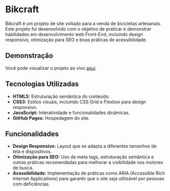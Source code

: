 # Bikcraft

Bikcraft é um projeto de site voltado para a venda de bicicletas artesanais. Este projeto foi desenvolvido com o objetivo de praticar e demonstrar habilidades em desenvolvimento web Front-End, incluindo design responsivo, otimização para SEO e boas práticas de acessibilidade.

## Demonstração

Você pode visualizar o projeto ao vivo [aqui](https://vitorsofiati.github.io/bikcraft/).

## Tecnologias Utilizadas

- **HTML5:** Estruturação semântica do conteúdo.
- **CSS3:** Estilos visuais, incluindo CSS Grid e Flexbox para design responsivo.
- **JavaScript:** Interatividade e funcionalidades dinâmicas.
- **GitHub Pages:** Hospedagem do site.

## Funcionalidades

- **Design Responsivo:** Layout que se adapta a diferentes tamanhos de tela e dispositivos.
- **Otimização para SEO:** Uso de meta tags, estruturação semântica e outras práticas recomendadas para melhorar a visibilidade nos motores de busca.
- **Acessibilidade:** Implementação de práticas como ARIA (Accessible Rich Internet Applications) para garantir que o site seja utilizável por pessoas com deficiências.
